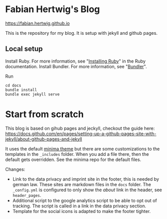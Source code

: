 # Fabian Hertwig's Blog

<https://fabian.hertwig.github.io>

This is the repository for my blog. It is setup with jekyll and github pages.

## Local setup

Install Ruby. For more information, see "[Installing Ruby](https://www.ruby-lang.org/en/documentation/installation/)" in the Ruby documentation.
Install Bundler. For more information, see "[Bundler](https://bundler.io/)".

Run

    cd docs
    bundle install
    bundle exec jekyll serve

# Start from scratch

This blog is based on gihub pages and jeckyll, checkout the guide here: https://docs.github.com/en/pages/setting-up-a-github-pages-site-with-jekyll/about-github-pages-and-jekyll

It uses the default [minima theme](https://github.com/jekyll/minima) but there are some customizations to the templates in the `_includes` folder. When you add a file there, then the default gets overridden. See the minima repo for the default files.

Changes:
- Link to the data privacy and imprint site in the footer, this is needed by german law. These sites are markdown files in the `docs` folder. The `_config.yml` is configured to only show the *about* link in the header, see `header_pages`.
- Additional script to the google analytics script to be able to opt out of tracking. The script is called in a link in the data privacy section.
- Template for the social icons is adapted to make the footer tighter.